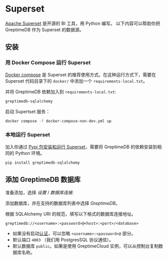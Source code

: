 # Superset

[Apache Superset](https://superset.apache.org) 是开源的 BI 工具，用 Python 编写。
以下内容可以帮助你把 GreptimeDB 作为 Superset 的数据源。

## 安装

### 用 Docker Compose 运行 Superset

[Docker compose](https://superset.apache.org/docs/installation/docker-compose)
是 Superset 的推荐使用方式。在这种运行方式下，需要在 Superset 代码目录下的
`docker/` 中添加一个 `requirements-local.txt`。

并将 GreptimeDB 依赖加入到 `requirements-local.txt`:

```txt
greptimedb-sqlalchemy
```

启动 Supertset 服务：

```bash
docker compose -f docker-compose-non-dev.yml up
```

### 本地运行 Superset

加入你通过 [Pypi 包安装和运行
Superset](https://superset.apache.org/docs/installation/pypi)，需要将 GreptimeDB
的依赖安装到相同的 Python 环境。

```bash
pip install greptimedb-sqlalchemy
```

## 添加 GreptimeDB 数据库

准备添加，选择 *设置* / *数据库连接*.

添加数据库，并在支持的数据库列表中选择 *GreptimeDB*。

根据 SQLAlchemy URI 的规范，填写以下格式的数据库连接地址。

```
greptimedb://<username>:<password>@<host>:<port>/<database>
```

- 如果没有启动[认证](/user-guide/operations/authentication.md)，可以忽略
  `<username>:<password>@` 部分。
- 默认端口 `4003` （我们用 PostgresSQL 协议通信）。
- 默认数据库 `public`。如果是使用 GreptimeCloud 实例，可以从控制台复制数据库名称。
